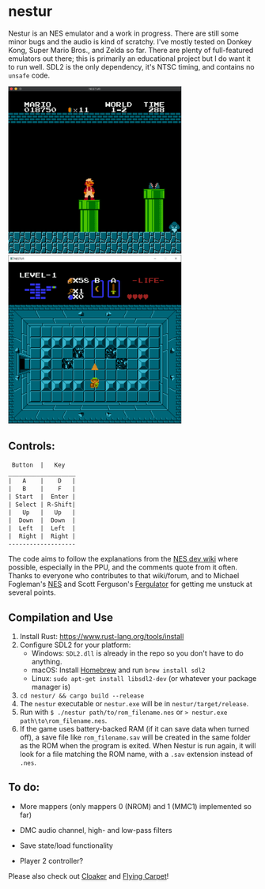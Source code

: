 # nestur

Nestur is an NES emulator and a work in progress. There are still some minor bugs and the audio is kind of scratchy. I've mostly tested on Donkey Kong, Super Mario Bros., and Zelda so far. There are plenty of full-featured emulators out there; this is primarily an educational project but I do want it to run well. SDL2 is the only dependency, it's NTSC timing, and contains no `unsafe` code.

<img src="pics/smb.png" width=350>  <img src="pics/zelda_dungeon.png" width=350>

## Controls:
```
 Button  |   Key
___________________
|   A    |    D   |
|   B    |    F   |
| Start  |  Enter |
| Select | R-Shift|
|   Up   |   Up   |
|  Down  |  Down  |
|  Left  |  Left  |
|  Right |  Right |
-------------------
```
The code aims to follow the explanations from the [NES dev wiki](https://wiki.nesdev.com/w/index.php/NES_reference_guide) where possible, especially in the PPU, and the comments quote from it often. Thanks to everyone who contributes to that wiki/forum, and to Michael Fogleman's [NES](https://github.com/fogleman/nes) and Scott Ferguson's [Fergulator](https://github.com/scottferg/Fergulator) for getting me unstuck at several points.

## Compilation and Use

1. Install Rust: https://www.rust-lang.org/tools/install
2. Configure SDL2 for your platform:
    - Windows: `SDL2.dll` is already in the repo so you don't have to do anything.
    - macOS: Install [Homebrew](https://brew.sh/) and run `brew install sdl2`
    - Linux: `sudo apt-get install libsdl2-dev` (or whatever your package manager is)
3. `cd nestur/ && cargo build --release`
4. The `nestur` executable or `nestur.exe` will be in `nestur/target/release`.
5. Run with `$ ./nestur path/to/rom_filename.nes` or `> nestur.exe path\to\rom_filename.nes`.
6. If the game uses battery-backed RAM (if it can save data when turned off), a save file like `rom_filename.sav` will be created in the same folder as the ROM when the program is exited. When Nestur is run again, it will look for a file matching the ROM name, with a `.sav` extension instead of `.nes`.

## To do:

- More mappers (only mappers 0 (NROM) and 1 (MMC1) implemented so far)

- DMC audio channel, high- and low-pass filters

- Save state/load functionality

- Player 2 controller?


Please also check out [Cloaker](https://github.com/spieglt/cloaker) and [Flying Carpet](https://github.com/spieglt/flyingcarpet)!
